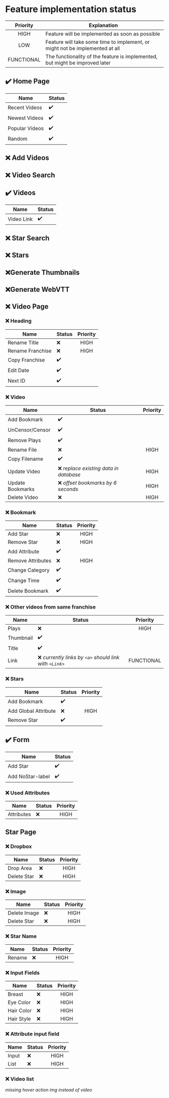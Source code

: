# Feature implementation status

|  Priority  | Explanation                                                                  |
| :--------: | ---------------------------------------------------------------------------- |
|    HIGH    | Feature will be implemented as soon as possible                              |
|    LOW     | Feature will take some time to implement, or might not be implemented at all |
| FUNCTIONAL | The functionality of the feature is implemented, but might be improved later |

## :heavy_check_mark: Home Page

| Name           | Status             |
| -------------- | ------------------ |
| Recent Videos  | :heavy_check_mark: |
| Newest Videos  | :heavy_check_mark: |
| Popular Videos | :heavy_check_mark: |
| Random         | :heavy_check_mark: |

## :x: Add Videos

## :x: Video Search

## :heavy_check_mark: Videos

| Name       | Status             |
| ---------- | ------------------ |
| Video Link | :heavy_check_mark: |

## :x: Star Search

## :x: Stars

## :x:Generate Thumbnails

## :x:Generate WebVTT

## :x: Video Page

### :x: Heading

| Name             | Status             | Priority |
| ---------------- | ------------------ | :------: |
| Rename Title     | :x:                |   HIGH   |
| Rename Franchise | :x:                |   HIGH   |
| Copy Franchise   | :heavy_check_mark: |          |
| Edit Date        | :heavy_check_mark: |          |
| Next ID          | :heavy_check_mark: |          |

### :x: Video

| Name             | Status                                  | Priority |
| ---------------- | --------------------------------------- | :------: |
| Add Bookmark     | :heavy_check_mark:                      |          |
| UnCensor/Censor  | :heavy_check_mark:                      |          |
| Remove Plays     | :heavy_check_mark:                      |          |
| Rename File      | :x:                                     |   HIGH   |
| Copy Filename    | :heavy_check_mark:                      |          |
| Update Video     | :x: _replace existing data in database_ |   HIGH   |
| Update Bookmarks | :x: _offset bookmarks by 6 seconds_     |   HIGH   |
| Delete Video     | :x:                                     |   HIGH   |

### :x: Bookmark

| Name              | Status             | Priority |
| ----------------- | ------------------ | :------: |
| Add Star          | :x:                |   HIGH   |
| Remove Star       | :x:                |   HIGH   |
| Add Attribute     | :heavy_check_mark: |          |
| Remove Attributes | :x:                |   HIGH   |
| Change Category   | :heavy_check_mark: |          |
| Change Time       | :heavy_check_mark: |          |
| Delete Bookmark   | :heavy_check_mark: |          |

### :x: Other videos from same franchise

| Name      | Status                                                   |  Priority  |
| --------- | -------------------------------------------------------- | :--------: |
| Plays     | :x:                                                      |    HIGH    |
| Thumbnail | :heavy_check_mark:                                       |            |
| Title     | :heavy_check_mark:                                       |            |
| Link      | :x: _currently links by `<a>` should link with `<Link>`_ | FUNCTIONAL |

### :x: Stars

| Name                 | Status             | Priority |
| -------------------- | ------------------ | :------: |
| Add Bookmark         | :heavy_check_mark: |          |
| Add Global Attribute | :x:                |   HIGH   |
| Remove Star          | :heavy_check_mark: |          |

## :heavy_check_mark: Form

| Name             | Status             |
| ---------------- | ------------------ |
| Add Star         | :heavy_check_mark: |
| Add NoStar-label | :heavy_check_mark: |

### :x: Used Attributes

| Name       | Status | Priority |
| ---------- | ------ | :------: |
| Attributes | :x:    |   HIGH   |

## Star Page

### :x: Dropbox

| Name        | Status | Priority |
| ----------- | ------ | :------: |
| Drop Area   | :x:    |   HIGH   |
| Delete Star | :x:    |   HIGH   |

### :x: Image

| Name         | Status | Priority |
| ------------ | ------ | :------: |
| Delete Image | :x:    |   HIGH   |
| Delete Star  | :x:    |   HIGH   |

### :x: Star Name

| Name   | Status | Priority |
| ------ | ------ | :------: |
| Rename | :x:    |   HIGH   |

### :x: Input Fields

| Name       | Status | Priority |
| ---------- | ------ | :------: |
| Breast     | :x:    |   HIGH   |
| Eye Color  | :x:    |   HIGH   |
| Hair Color | :x:    |   HIGH   |
| Hair Style | :x:    |   HIGH   |

### :x: Attribute input field

| Name  | Status | Priority |
| ----- | ------ | :------: |
| Input | :x:    |   HIGH   |
| List  | :x:    |   HIGH   |

### :x: Video list

_missing hover action_
_img instead of video_
